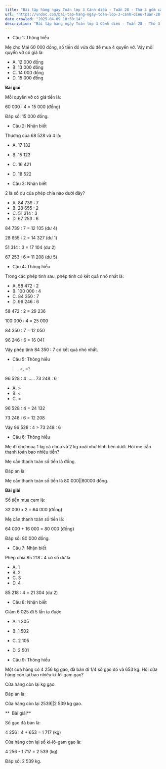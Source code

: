 ```yaml
---
title: "Bài tập hàng ngày Toán lớp 3 Cánh diều - Tuần 28 - Thứ 3 gồm các câu hỏi tổng hợp nội dung trong bài Chia cho số có một chữ số trong phạm vi 100 000 được học ở Tuần 28 trong chương trình Toán lớp 3 Tập 2 Cánh diều."
url: "https://vndoc.com/bai-tap-hang-ngay-toan-lop-3-canh-dieu-tuan-28-thu-3-339868"
date_crawled: "2025-04-09 10:50:14"
description: "Bài tập hàng ngày Toán lớp 3 Cánh diều - Tuần 28 - Thứ 3 gồm các câu hỏi tổng hợp nội dung trong bài Chia cho số có một chữ số trong phạm vi 100 000 được học ở Tuần 28 trong chương trình Toán lớp 3 Tập 2 Cánh diều."
---
```


* Câu 1:  Thông hiểu

Mẹ cho Mai 60 000 đồng, số tiền đó vừa đủ để mua 4 quyển vở. Vậy mỗi quyển vở có giá là:

  * A. 12 000 đồng 
  * B. 13 000 đồng 
  * C. 14 000 đồng 
  * D. 15 000 đồng 



**Bài giải**

Mỗi quyển vở có giá tiền là:

60 000 : 4 = 15 000 (đồng)

Đáp số: 15 000 đồng.

* Câu 2:  Nhận biết

Thương của 68 528 và 4 là:

  * A. 17 132 
  * B. 15 123 
  * C. 16 421 
  * D. 18 522 



* Câu 3:  Nhận biết

2 là số dư của phép chia nào dưới đây?

  * A. 84 739 : 7 
  * B. 28 655 : 2 
  * C. 51 314 : 3 
  * D. 67 253 : 6 



84 739 : 7 = 12 105 (dư 4)

28 655 : 2 = 14 327 (dư 1)

51 314 : 3 = 17 104 (dư 2)

67 253 : 6 = 11 208 (dư 5)

* Câu 4:  Thông hiểu

Trong các phép tính sau, phép tính có kết quả nhỏ nhất là:

  * A. 58 472 : 2 
  * B. 100 000 : 4 
  * C. 84 350 : 7 
  * D. 96 246 : 6 



58 472 : 2 = 29 236

100 000 : 4 = 25 000

84 350 : 7 = 12 050

96 246 : 6 = 16 041

Vậy phép tính 84 350 : 7 có kết quả nhỏ nhất.

* Câu 5:  Thông hiểu

>, <, =?

96 528 : 4 ...... 73 248 : 6

  * A. >
  * B. <
  * C. = 



96 528 : 4 = 24 132

73 248 : 6 = 12 208

Vậy 96 528 : 4 > 73 248 : 6

* Câu 6:  Thông hiểu

Mẹ đi chợ mua 1 kg cà chua và 2 kg xoài như hình bên dưới. Hỏi mẹ cần thanh toán bao nhiêu tiền?

Mẹ cần thanh toán số tiền là  đồng.

Đáp án là:

Mẹ cần thanh toán số tiền là 80 000||80000 đồng.

**Bài giải**

Số tiền mua cam là:

32 000 x 2 = 64 000 (đồng)

Mẹ cần thanh toán số tiền là:

64 000 + 16 000 = 80 000 (đồng)

Đáp số: 80 000 đồng.

* Câu 7:  Nhận biết

Phép chia 85 218 : 4 có số dư là:

  * A. 1 
  * B. 2 
  * C. 3 
  * D. 4 



85 218 : 4 = 21 304 (dư 2)

* Câu 8:  Nhận biết

Giảm 6 025 đi 5 lần ta được:

  * A. 1 205 
  * B. 1 502 
  * C. 2 105 
  * D. 2 501 



* Câu 9:  Thông hiểu

Một cửa hàng có 4 256 kg gạo, đã bán đi 1/4 số gạo đó và 653 kg. Hỏi cửa hàng còn lại bao nhiêu ki-lô-gam gạo?

Cửa hàng còn lại  kg gạo.

Đáp án là:

Cửa hàng còn lại 2539||2 539 kg gạo.

**  Bài giải**

Số gạo đã bán là:

4 256 : 4 + 653 = 1 717 (kg)

Cửa hàng còn lại số ki-lô-gam gạo là:

4 256 - 1 717 = 2 539 (kg)

Đáp số: 2 539 kg.
